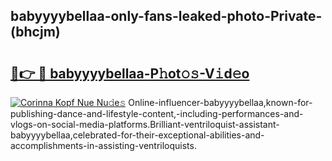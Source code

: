 ## babyyyybellaa-only-fans​-leaked-photo​-Private-(bhcjm)


# <h2><a href="https://mediaupload.pro?title=babyyyybellaa&ref=git">🔗👉 🔴 babyyyybellaa-P𝚑ot𝚘𝚜-V𝚒d𝚎o</a></h2>

[![Corinna Kopf Nue Nu𝚍e𝚜](https://i.imgur.com/0qMVB7G.gif)](https://mediaupload.pro?title=babyyyybellaa&ref=git)
Online-influencer-babyyyybellaa,known-for-publishing-dance-and-lifestyle-content,-including-performances-and-vlogs-on-social-media-platforms.Brilliant-ventriloquist-assistant-babyyyybellaa,celebrated-for-their-exceptional-abilities-and-accomplishments-in-assisting-ventriloquists.  